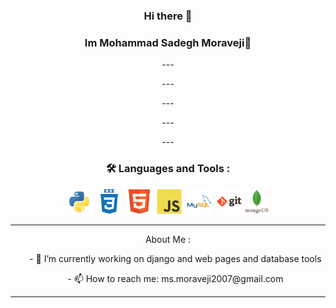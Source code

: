 ### <p align='center'>Hi there 👋</p>
### <p align= 'center'>Im Mohammad Sadegh Moraveji🙌</p>

<p align ='center'>  --- </p>


<p align ='center'>  --- </p>

<p align ='center'>  --- </p>

<p align ='center'>  --- </p>

<p align ='center'>  --- </p>

### <p align='center'>:hammer_and_wrench: Languages and Tools :</p>
<div align='center'>
  <img src="https://github.com/devicons/devicon/blob/master/icons/python/python-original.svg" title="python" alt="python " width="40" height="40"/>&nbsp;
  <img src="https://github.com/devicons/devicon/blob/master/icons/css3/css3-plain-wordmark.svg"  title="CSS3" alt="CSS" width="40" height="40"/>&nbsp;
  <img src="https://github.com/devicons/devicon/blob/master/icons/html5/html5-original.svg"  title="HTML5" alt="HTML" width="40" height="40"/>&nbsp;
  <img src="https://github.com/devicons/devicon/blob/master/icons/javascript/javascript-original.svg" title="JavaScript" alt="JavaScript" width="40" height="40"/>&nbsp;
  <img src="https://github.com/devicons/devicon/blob/master/icons/mysql/mysql-original-wordmark.svg" title="MySQL"  alt="MySQL" width="40" height="40"/>&nbsp;
  <img src="https://github.com/devicons/devicon/blob/master/icons/git/git-original-wordmark.svg"  title="Git" **alt="Git" width="40" height="40"/>
  <img src="https://github.com/devicons/devicon/blob/master/icons/mongodb/mongodb-original-wordmark.svg" title="MongoDB" **alt="MongoDB" width="40" height="40"/>


</div>

---

  <p align ='center'>About Me :</p>

<ul align='center'> - 🔭 I’m currently working on django and web pages and database tools</ul>

<ul align='center'>- 📫 How to reach me: ms.moraveji2007@gmail.com</ul>


---



    




<!--
**mohammad-sadegh-moraveji/mohammad-sadegh-moraveji** is a ✨ _special_ ✨ repository because its `README.md` (this file) appears on your GitHub profile.


